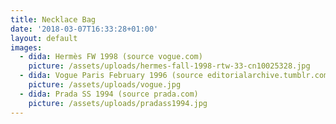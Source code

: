 ```yaml
---
title: Necklace Bag
date: '2018-03-07T16:33:28+01:00'
layout: default
images:
  - dida: Hermès FW 1998 (source vogue.com)
    picture: /assets/uploads/hermes-fall-1998-rtw-33-cn10025328.jpg
  - dida: Vogue Paris February 1996 (source editorialarchive.tumblr.com)
    picture: /assets/uploads/vogue.jpg
  - dida: Prada SS 1994 (source prada.com)
    picture: /assets/uploads/pradass1994.jpg
---
```


